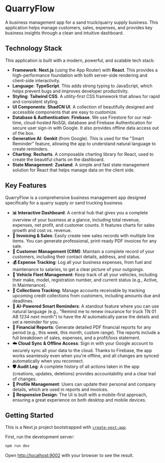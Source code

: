 # QuarryFlow

A business management app for a sand truck/quarry supply business. This application helps manage customers, sales, expenses, and provides key business insights through a clean and intuitive dashboard.

## Technology Stack

This application is built with a modern, powerful, and scalable tech stack:

*   **Framework**: **Next.js** (using the App Router) with **React**. This provides a high-performance foundation with both server-side rendering and client-side interactivity.
*   **Language**: **TypeScript**. This adds strong typing to JavaScript, which helps prevent bugs and improves developer productivity.
*   **Styling**: **Tailwind CSS**. A utility-first CSS framework that allows for rapid and consistent styling.
*   **UI Components**: **ShadCN UI**. A collection of beautifully designed and accessible components that are easy to customize.
*   **Database & Authentication**: **Firebase**. We use Firestore for our real-time, cloud-hosted NoSQL database and Firebase Authentication for secure user sign-in with Google. It also provides offline data access out of the box.
*   **Generative AI**: **Genkit** (from Google). This is used for the "Smart Reminder" feature, allowing the app to understand natural language to create reminders.
*   **Charting**: **Recharts**. A composable charting library for React, used to create the beautiful charts on the dashboard.
*   **State Management**: **Zustand**. A simple and fast state management solution for React that helps manage data on the client side.

## Key Features

QuarryFlow is a comprehensive business management app designed specifically for a quarry supply or sand trucking business.

*   **📊 Interactive Dashboard**: A central hub that gives you a complete overview of your business at a glance, including total revenue, expenses, net profit, and customer counts. It features charts for sales growth and cost vs. revenue.
*   **🧾 Invoicing & Sales**: Easily create new sales records with multiple line items. You can generate professional, print-ready PDF invoices for any sale.
*   **👥 Customer Management (CRM)**: Maintain a complete record of your customers, including their contact details, address, and status.
*   **💰 Expense Tracking**: Log all your business expenses, from fuel and maintenance to salaries, to get a clear picture of your outgoings.
*   **🚚 Vehicle Fleet Management**: Keep track of all your vehicles, including their make, model, registration number, and current status (e.g., Active, In Maintenance).
*   **🏦 Collections Tracking**: Manage accounts receivable by tracking upcoming credit collections from customers, including amounts due and deadlines.
*   **🤖 AI-Powered Smart Reminders**: A standout feature where you can use natural language (e.g., "Remind me to renew insurance for truck TN 01 AB 1234 next month") to have the AI automatically parse the details and set a reminder for you.
*   **📄 Financial Reports**: Generate detailed PDF financial reports for any period (e.g., this week, this month, custom range). The reports include a full breakdown of sales, expenses, and a profit/loss statement.
*   **☁️ Cloud Sync & Offline Access**: Sign in with your Google account to securely sync all your data to the cloud. Thanks to Firebase, the app works seamlessly even when you're offline, and all changes are synced automatically when you reconnect.
*   **🛡️ Audit Log**: A complete history of all actions taken in the app (creations, updates, deletions) provides accountability and a clear trail of changes.
*   **👤 Profile Management**: Users can update their personal and company details, which are used in reports and invoices.
*   **📱 Responsive Design**: The UI is built with a mobile-first approach, ensuring a great experience on both desktop and mobile devices.


## Getting Started

This is a Next.js project bootstrapped with [`create-next-app`](https://github.com/vercel/next.js/tree/canary/packages/create-next-app).

First, run the development server:

```bash
npm run dev
```

Open [http://localhost:9002](http://localhost:9002) with your browser to see the result.
